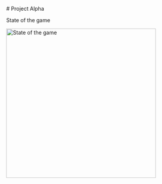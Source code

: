 \# Project Alpha

State of the game

<img src="images/project\_alpha\_state\_of\_game.png" alt="State of the game" width="400">

